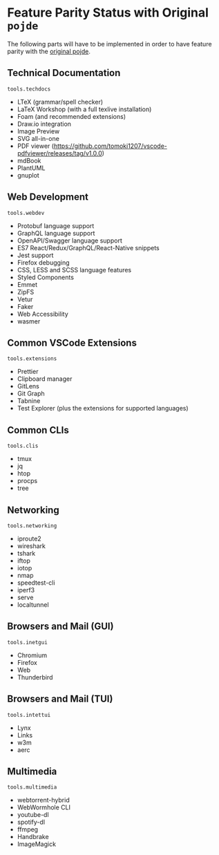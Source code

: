 # Feature Parity Status with Original `pojde`

The following parts will have to be implemented in order to have feature parity with the [original pojde](https://github.com/pojntfx/pojde).

## Technical Documentation

`tools.techdocs`

- LTeX (grammar/spell checker)
- LaTeX Workshop (with a full texlive installation)
- Foam (and recommended extensions)
- Draw.io integration
- Image Preview
- SVG all-in-one
- PDF viewer (https://github.com/tomoki1207/vscode-pdfviewer/releases/tag/v1.0.0)
- mdBook
- PlantUML
- gnuplot

## Web Development

`tools.webdev`

- Protobuf language support
- GraphQL language support
- OpenAPI/Swagger language support
- ES7 React/Redux/GraphQL/React-Native snippets
- Jest support
- Firefox debugging
- CSS, LESS and SCSS language features
- Styled Components
- Emmet
- ZipFS
- Vetur
- Faker
- Web Accessibility
- wasmer

## Common VSCode Extensions

`tools.extensions`

- Prettier
- Clipboard manager
- GitLens
- Git Graph
- Tabnine
- Test Explorer (plus the extensions for supported languages)

## Common CLIs

`tools.clis`

- tmux
- jq
- htop
- procps
- tree

## Networking

`tools.networking`

- iproute2
- wireshark
- tshark
- iftop
- iotop
- nmap
- speedtest-cli
- iperf3
- serve
- localtunnel

## Browsers and Mail (GUI)

`tools.inetgui`

- Chromium
- Firefox
- Web
- Thunderbird

## Browsers and Mail (TUI)

`tools.intettui`

- Lynx
- Links
- w3m
- aerc

## Multimedia

`tools.multimedia`

- webtorrent-hybrid
- WebWormhole CLI
- youtube-dl
- spotify-dl
- ffmpeg
- Handbrake
- ImageMagick
